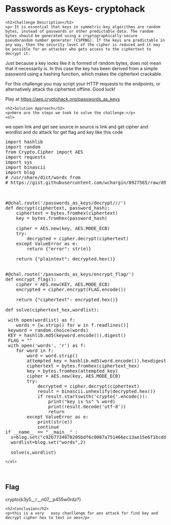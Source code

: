 
<!DOCTYPE html>
<html>

<body>
    <h1>Passwords as Keys- cryptohack</h1>

    <h2>Challenge Description</h2>
    <p> It is essential that keys in symmetric-key algorithms are random bytes, instead of passwords or other predictable data. The random bytes should be generated using a cryptographically-secure pseudorandom number generator (CSPRNG). If the keys are predictable in any way, then the security level of the cipher is reduced and it may be possible for an attacker who gets access to the ciphertext to decrypt it.

Just because a key looks like it is formed of random bytes, does not mean that it necessarily is. In this case the key has been derived from a simple password using a hashing function, which makes the ciphertext crackable.

For this challenge you may script your HTTP requests to the endpoints, or alternatively attack the ciphertext offline. Good luck!

Play at <a href="https://aes.cryptohack.org/passwords_as_keys">https://aes.cryptohack.org/passwords_as_keys</a>
</p>
 
    <h2>Solution Approach</h2>
    <p>Here are the steps we took to solve the challenge:</p>
    <ol>
we open link and get see source in source is link and get cipher and wordlist and do attack for get flag and key like this code
<pre>
import hashlib
import random
from Crypto.Cipher import AES
import requests
import sys
import binascii
import blog
# /usr/share/dict/words from
# https://gist.githubusercontent.com/wchargin/8927565/raw/d9783627c731268fb2935a731a618aa8e95cf465/words



#@chal.route('/passwords_as_keys/decrypt/<ciphertext>/<password_hash>/')
def decrypt(ciphertext, password_hash):
    ciphertext = bytes.fromhex(ciphertext)
    key = bytes.fromhex(password_hash)

    cipher = AES.new(key, AES.MODE_ECB)
    try:
        decrypted = cipher.decrypt(ciphertext)
    except ValueError as e:
        return {"error": str(e)}

    return {"plaintext": decrypted.hex()}


#@chal.route('/passwords_as_keys/encrypt_flag/')
def encrypt_flag():
    cipher = AES.new(KEY, AES.MODE_ECB)
    encrypted = cipher.encrypt(FLAG.encode())

    return {"ciphertext": encrypted.hex()}

def solve(ciphertext_hex,wordlist):

 with open(wordlist) as f:
    words = [w.strip() for w in f.readlines()]
 keyword = random.choice(words)
 KEY = hashlib.md5(keyword.encode()).digest()
 FLAG = ""
 with open('words', 'r') as f:
    for word in f:
        word = word.strip()
        attempted_key = hashlib.md5(word.encode()).hexdigest()
        ciphertext = bytes.fromhex(ciphertext_hex)
        key = bytes.fromhex(attempted_key)
        cipher = AES.new(key, AES.MODE_ECB)
        try:
            decrypted = cipher.decrypt(ciphertext)
            result = binascii.unhexlify(decrypted.hex())
            if result.startswith('crypto{'.encode()):
                print("key is %s" % word)
                print(result.decode('utf-8'))
                return
        except ValueError as e:
            print(str(e))
            continue
if __name__ == "__main__" :
  s=blog.set("c92b7734070205bdf6c0087a751466ec13ae15e6f1bcdd3f3a535ec0f4bbae66",1)
  wordlist=blog.set("words",2)

  solve(s,wordlist)
</pre>
      
    </ol>
<br>
    <h2>Flag</h2>
    <p class="flag">crypto{k3y5__r__n07__p455w0rdz?}

</p>

    <h2>Conclusion</h2>
    <p>this is a very   easy chanllenge for aes attack for find key and decrypt cipher hex to text in aes</p>
</body>
</html>


